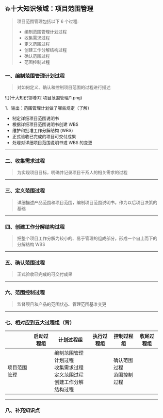## 💥十大知识领域：项目范围管理

> 项目范围管理包括以下 6 个过程:
>
> * 编制范围管理计划过程
> * 收集需求过程
> * 定义范围过程
> * 创建工作分解结构过程
> * 确认范围过程
> * 范围控制过程

### 一、编制范围管理计划过程

> 对如何定义、确认和控制项目范围的过程进行描述

![](十大知识领域02 项目范围管理/1.png)

1、输出：范围管理计划做了哪些规定（了解）

* 制定详细项目范围说明书
* 根据详细项目范围说明书创建 WBS
* 维护和批准工作分解结构 (WBS)
* 正式验收已完成的项目可交付成果
* 处理对详细项目范围说明书或 WBS 的变更

<hr/>

### 二、收集需求过程

> 为实现项目目标，明确并记录项目干系人的相关需求的过程



<hr/>

### 三、定义范围过程

> 详细描述产品范围和项目范围，编制项目范围说明书，作为以后项目决策的基础

<hr/>

### 四、创建工作分解结构过程

> 把整个项目工作分解为较小的、易于管理的组成部分，形成一个自上而下的分解结构 WBS

<hr/>

### 五、确认范围过程

> 正式验收已完成的可交付成果

<hr/>

### 六、范围控制过程

> 监督项目和产品的范围状态、管理范围基准变更

<hr/>

### 七、相对应到五大过程组（背）

|              | 启动过程组 | 计划过程组                                                   | 执行过程组 | 控制过程组                    | 收尾过程组 |
| ------------ | ---------- | ------------------------------------------------------------ | ---------- | ----------------------------- | ---------- |
| 项目范围管理 |            | 编制范围管理计划过程<br/>收集需求过程<br/>定义范围过程<br/>创建工作分解结构过程 |            | 确认范围过程<br/>范围控制过程 |            |

<hr/>

### 八、补充知识点
